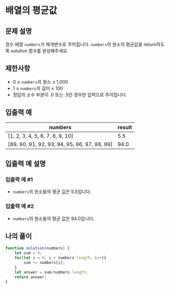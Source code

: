 # 배열의 평균값

## 문제 설명
정수 배열 `numbers`가 매개변수로 주어집니다. `numbers`의 원소의 평균값을 return하도록 solution 함수를 완성해주세요.

## 제한사항
- 0 ≤ `numbers`의 원소 ≤ 1,000
- 1 ≤ `numbers`의 길이 ≤ 100
- 정답의 소수 부분이 .0 또는 .5인 경우만 입력으로 주어집니다.

## 입출력 예
|numbers|result|
|----------|----------|
|[1, 2, 3, 4, 5, 6, 7, 8, 9, 10]|5.5|
|[89, 90, 91, 92, 93, 94, 95, 96, 97, 98, 99]|94.0|

## 입출력 예 설명
### 입출력 예 #1
- `numbers`의 원소들의 평균 값은 5.5입니다.
### 입출력 예 #2
- `numbers`의 원소들의 평균 값은 94.0입니다.

## 나의 풀이
```js
function solution(numbers) {
    let sum = 0;
    for(let i = 0; i < numbers.length; i++){
        sum += numbers[i];
    }
    let answer = sum/numbers.length;
    return answer;
}
```
